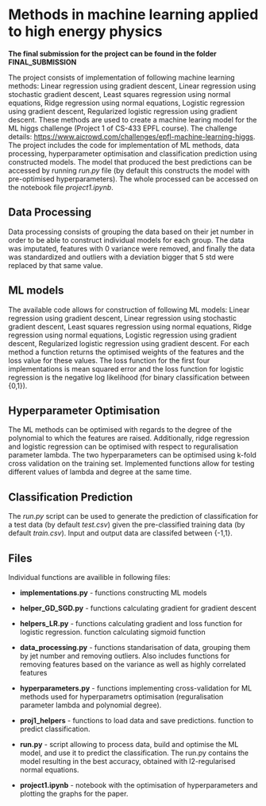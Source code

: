 # Methods in machine learning applied to high energy physics

**The final submission for the project can be found in the folder FINAL_SUBMISSION**

The project consists of implementation of following machine learning methods: Linear regression using gradient descent, Linear regression using stochastic gradient descent, Least squares regression using normal equations, Ridge regression using normal equations, Logistic regression using gradient descent, Regularized logistic regression using gradient descent. These methods are used to create a machine learing model for the ML higgs challenge (Project 1 of CS-433 EPFL course). The challenge details: https://www.aicrowd.com/challenges/epfl-machine-learning-higgs.
The project includes the code for implementation of ML methods, data processing, hyperparameter optimisation and classification prediction using constructed models. The model that produced the best predictions can be accessed by running _run.py_ file (by default this constructs the model with pre-optimised hyperparameters). The whole processed can be accessed on the notebook file _project1.ipynb_.

## Data Processing
Data processing consists of grouping the data based on their jet number in order to be able to construct individual models for each group. The data was imputated, features with 0 variance were removed, and finally the data was standardized and outliers with a deviation bigger that 5 std were replaced by that same value.

## ML models
The available code allows for construction of following ML models: Linear regression using gradient descent, Linear regression using stochastic gradient descent, Least squares regression using normal equations, Ridge regression using normal equations, Logistic regression using gradient descent, Regularized logistic regression using gradient descent. For each method a function returns the optimised weights of the features and the loss value for these values. The loss function for the first four implementations is mean squared error and the loss function for logistic regression is the negative log likelihood (for binary classification between {0,1}). 

## Hyperparameter Optimisation
The ML methods can be optimised with regards to the degree of the polynomial to which the features are raised. Additionally, ridge regression and logistic regression can be optimised with respect to reguralisation parameter lambda. The two hyperparameters can be optimised using k-fold cross validation on the training set. Implemented functions allow for testing different values of lambda and degree at the same time.

## Classification Prediction
The _run.py_ script can be used to generate the prediction of classification for a test data (by default _test.csv_) given the pre-classified training data (by default _train.csv_). Input and output data are classifed between {-1,1}.

## Files

Individual functions are availible in following files:

* **implementations.py** - functions constructing ML models

* **helper_GD_SGD.py** - functions calculating gradient for gradient descent

* **helpers_LR.py** - functions calculating gradient and loss function for logistic regression. function calculating sigmoid function

* **data_processing.py** - functions standarisation of data, grouping them by jet number and removing outliers. Also includes functions for removing features based on the variance as well as highly correlated features

* **hyperparameters.py** - functions implementing cross-validation for ML methods used for hyperparametrs optimisation (reguralisation parameter lambda and polynomial degree).

* **proj1_helpers** - functions to load data and save predictions. function to predict classification.

* **run.py** - script allowing to process data, build and optimise the ML model, and use it to predict the classification. The run.py contains the model resulting in the best accuracy, obtained with l2-regularised normal equations.

* **project1.ipynb** - notebook with the optimisation of hyperparameters and plotting the graphs for the paper.
